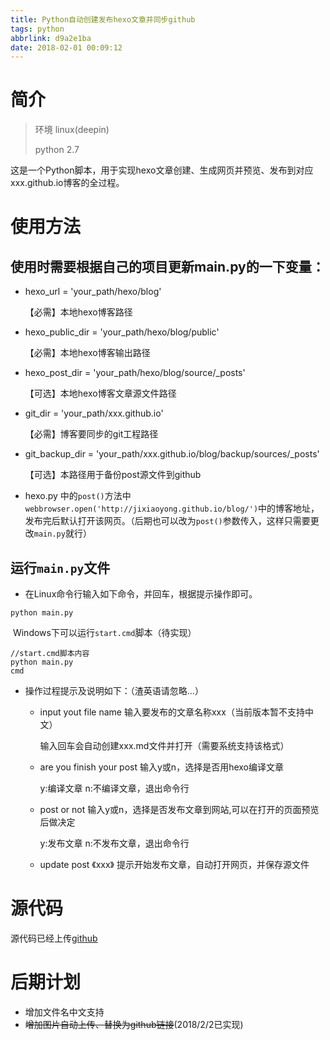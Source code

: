 ```yaml
---
title: Python自动创建发布hexo文章并同步github
tags: python
abbrlink: d9a2e1ba
date: 2018-02-01 00:09:12
---
```


# 简介

> 环境 linux(deepin)
>
> python 2.7

这是一个Python脚本，用于实现hexo文章创建、生成网页并预览、发布到对应xxx.github.io博客的全过程。

# 使用方法

## 使用时需要根据自己的项目更新main.py的一下变量：

* hexo_url = 'your_path/hexo/blog'

  【必需】本地hexo博客路径

* hexo_public_dir = 'your_path/hexo/blog/public'

  【必需】本地hexo博客输出路径

* hexo_post_dir = 'your_path/hexo/blog/source/_posts'

  【可选】本地hexo博客文章源文件路径

* git_dir = 'your_path/xxx.github.io'

  【必需】博客要同步的git工程路径

* git_backup_dir = 'your_path/xxx.github.io/blog/backup/sources/_posts'

  【可选】本路径用于备份post源文件到github

* hexo.py 中的`post()`方法中`webbrowser.open('http://jixiaoyong.github.io/blog/')`中的博客地址，发布完后默认打开该网页。（后期也可以改为`post()`参数传入，这样只需要更改`main.py`就行）

## 运行`main.py`文件

* 在Linux命令行输入如下命令，并回车，根据提示操作即可。

```
python main.py
```

​    Windows下可以运行`start.cmd`脚本（待实现）

```
//start.cmd脚本内容
python main.py
cmd
```

* 操作过程提示及说明如下：（渣英语请忽略...）

  * input yout file name 输入要发布的文章名称xxx（当前版本暂不支持中文）

    输入回车会自动创建xxx.md文件并打开（需要系统支持该格式）

  * are you finish your post 输入y或n，选择是否用hexo编译文章

    y:编译文章  n:不编译文章，退出命令行

  * post or not  输入y或n，选择是否发布文章到网站,可以在打开的页面预览后做决定

    y:发布文章  n:不发布文章，退出命令行

  * update post  《xxx》 提示开始发布文章，自动打开网页，并保存源文件



# 源代码

源代码已经上传[github](https://github.com/jixiaoyong/AndroidNote/tree/master/code/2018-1-31/python%E8%87%AA%E5%8A%A8%E5%8C%96%E9%83%A8%E7%BD%B2%E6%96%87%E7%AB%A0)



# 后期计划

* 增加文件名中文支持
* ~~增加图片自动上传、替换为github链接~~(2018/2/2已实现)
